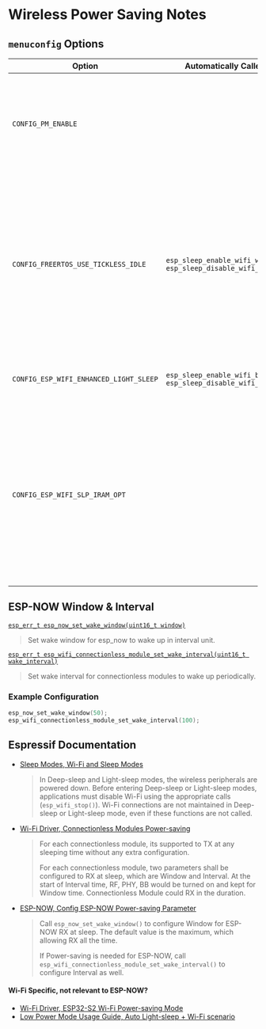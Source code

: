 # Wireless Power Saving Notes

## `menuconfig` Options

| Option | Automatically Called Function | Notes |
|----------------------------------------|----------------------------------------------------------------------------------|---------------------------------------------------------|
| `CONFIG_PM_ENABLE` | | If enabled, application is compiled with support for power management. This option has run-time overhead (increased interrupt latency, longer time to enter idle state), and it also reduces accuracy of RTOS ticks and timers used for timekeeping. Enable this option if application uses power management APIs. |
| `CONFIG_FREERTOS_USE_TICKLESS_IDLE` | `esp_sleep_enable_wifi_wakeup()` `esp_sleep_disable_wifi_wakeup()` | If power management support is enabled, FreeRTOS will be able to put the system into light sleep mode when no tasks need to run for a number of ticks. This number can be set using `FREERTOS_IDLE_TIME_BEFORE_SLEEP` option. This feature is also known as "automatic light sleep". Note that timers created using esp_timer APIs may prevent the system from entering sleep mode, even when no tasks need to run. To skip unnecessary wake-up initialize a timer with the "skip_unhandled_events" option as true. If disabled, automatic light sleep support will be disabled. |
| `CONFIG_ESP_WIFI_ENHANCED_LIGHT_SLEEP` | `esp_sleep_enable_wifi_beacon_wakeup()` `esp_sleep_disable_wifi_beacon_wakeup()` | The wifi modem automatically receives the beacon frame during light sleep. `CONFIG_FREERTOS_USE_TICKLESS_IDLE` must be set as well |
| `CONFIG_ESP_WIFI_SLP_IRAM_OPT` | | Select this option to place called Wi-Fi library TBTT process and receive beacon functions in IRAM. Some functions can be put in IRAM either by `ESP_WIFI_IRAM_OPT` and `ESP_WIFI_RX_IRAM_OPT`, or this one. If already enabled `ESP_WIFI_IRAM_OPT`, the other 7.3KB IRAM memory would be taken by this option. If already enabled `ESP_WIFI_RX_IRAM_OPT`, the other 1.3KB IRAM memory would be taken by this option. If neither of them are enabled, the other 7.4KB IRAM memory would be taken by this option. Wi-Fi power-save mode average current would be reduced if this option is enabled. |

## ESP-NOW Window & Interval

[`esp_err_t esp_now_set_wake_window(uint16_t window)`](https://docs.espressif.com/projects/esp-idf/en/v5.2.5/esp32s2/api-reference/network/esp_now.html#_CPPv423esp_now_set_wake_window8uint16_t)
> Set wake window for esp_now to wake up in interval unit.

[`esp_err_t esp_wifi_connectionless_module_set_wake_interval(uint16_t wake_interval)`](
https://docs.espressif.com/projects/esp-idf/en/v5.2.5/esp32s2/api-reference/network/esp_wifi.html#_CPPv448esp_wifi_connectionless_module_set_wake_interval8uint16_t)
> Set wake interval for connectionless modules to wake up periodically.

### Example Configuration

```c
esp_now_set_wake_window(50);
esp_wifi_connectionless_module_set_wake_interval(100);
``` 

## Espressif Documentation

* [Sleep Modes, Wi-Fi and Sleep Modes](https://docs.espressif.com/projects/esp-idf/en/v5.2.5/esp32s2/api-reference/system/sleep_modes.html#wi-fi-and-sleep-modes)
	> In Deep-sleep and Light-sleep modes, the wireless peripherals are powered down. Before entering Deep-sleep or Light-sleep modes, applications must disable Wi-Fi using the appropriate calls (`esp_wifi_stop()`). Wi-Fi connections are not maintained in Deep-sleep or Light-sleep mode, even if these functions are not called.
* [Wi-Fi Driver, Connectionless Modules Power-saving](https://docs.espressif.com/projects/esp-idf/en/v5.2.5/esp32s2/api-guides/wifi.html#connectionless-module-power-save)
    > For each connectionless module, its supported to TX at any sleeping time without any extra configuration.
    >
    > For each connectionless module, two parameters shall be configured to RX at sleep, which are Window and Interval. At the start of Interval time, RF, PHY, BB would be turned on and kept for Window time. Connectionless Module could RX in the duration.
* [ESP-NOW, Config ESP-NOW Power-saving Parameter](https://docs.espressif.com/projects/esp-idf/en/v5.2.5/esp32s2/api-reference/network/esp_now.html#config-esp-now-power-saving-parameter)
    > Call `esp_now_set_wake_window()` to configure Window for ESP-NOW RX at sleep. The default value is the maximum, which allowing RX all the time.
    > 
    > If Power-saving is needed for ESP-NOW, call `esp_wifi_connectionless_module_set_wake_interval()` to configure Interval as well.

#### Wi-Fi Specific, not relevant to ESP-NOW?
* [Wi-Fi Driver, ESP32-S2 Wi-Fi Power-saving Mode](https://docs.espressif.com/projects/esp-idf/en/v5.2.5/esp32s2/api-guides/wifi.html#esp32-s2-wi-fi-power-saving-mode)
* [Low Power Mode Usage Guide, Auto Light-sleep + Wi-Fi scenario](https://docs.espressif.com/projects/esp-idf/zh_CN/v5.2.5/esp32s2/api-guides/low-power-mode.html#auto-light-sleep-wi-fi)
